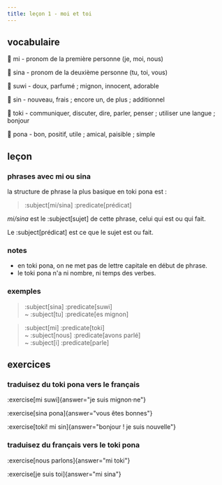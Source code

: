 ```yaml
---
title: leçon 1 - moi et toi 
---
```


## vocabulaire

󱤴 mi - pronom de la première personne (je, moi, nous)

󱥞 sina - pronom de la deuxième personne (tu, toi, vous)

󱥦 suwi - doux, parfumé ; mignon, innocent, adorable

󱥝 sin - nouveau, frais ; encore un, de plus ; additionnel

󱥬 toki - communiquer, discuter, dire, parler, penser ; utiliser une langue ; bonjour

󱥔 pona - bon, positif, utile ; amical, paisible ; simple

## leçon
### phrases avec mi ou sina

la structure de phrase la plus basique en toki pona est :

> :subject[mi/sina] :predicate[prédicat] 

*mi/sina* est le :subject[sujet] de cette phrase, celui qui est ou qui fait.

Le :subject[prédicat] est ce que le sujet est ou fait. 

### notes
- en toki pona, on ne met pas de lettre capitale en début de phrase.
- le toki pona n'a ni nombre, ni temps des verbes.

### exemples
> :subject[sina] :predicate[suwi] \
> ~ :subject[tu] :predicate[es mignon]

> :subject[mi] :predicate[toki] \
> ~ :subject[nous] :predicate[avons parlé] \
> ~ :subject[i] :predicate[parle]

## exercices
### traduisez du toki pona vers le français

:exercise[mi suwi]{answer="je suis mignon·ne"}

:exercise[sina pona]{answer="vous êtes bonnes"}

:exercise[toki! mi sin]{answer="bonjour ! je suis nouvelle"}

### traduisez du français vers le toki pona
:exercise[nous parlons]{answer="mi toki"}

:exercise[je suis toi]{answer="mi sina"}